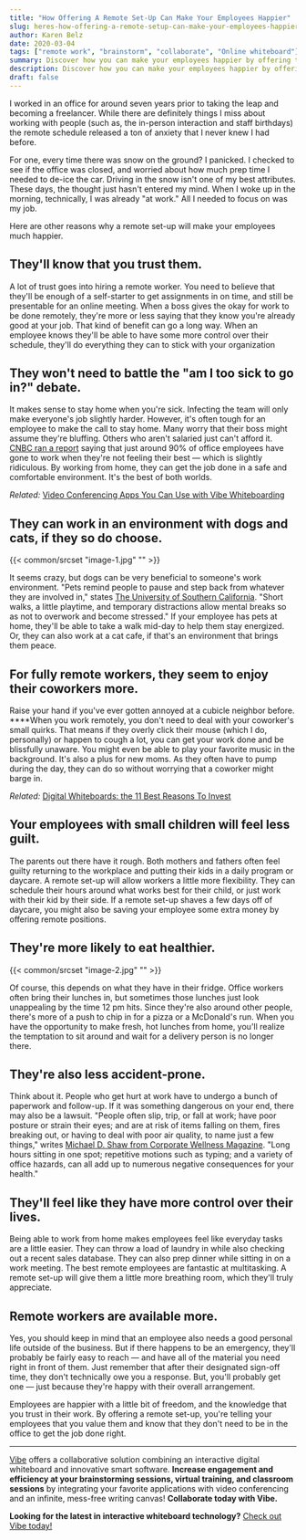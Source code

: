 ```yaml
---
title: "How Offering A Remote Set-Up Can Make Your Employees Happier"
slug: heres-how-offering-a-remote-setup-can-make-your-employees-happier
author: Karen Belz
date: 2020-03-04
tags: ["remote work", "brainstorm", "collaborate", "Online whiteboard"]
summary: Discover how you can make your employees happier by offering them a remote set-up for work.
description: Discover how you can make your employees happier by offering them a remote set-up for work.
draft: false
---
```




I worked in an office for around seven years prior to taking the leap and becoming a freelancer. While there are definitely things I miss about working with people (such as, the in-person interaction and staff birthdays) the remote schedule released a ton of anxiety that I never knew I had before.

For one, every time there was snow on the ground? I panicked. I checked to see if the office was closed, and worried about how much prep time I needed to de-ice the car. Driving in the snow isn't one of my best attributes. These days, the thought just hasn't entered my mind. When I woke up in the morning, technically, I was already "at work." All I needed to focus on was my job. 

Here are other reasons why a remote set-up will make your employees much happier.

## They'll know that you trust them. 

A lot of trust goes into hiring a remote worker. You need to believe that they'll be enough of a self-starter to get assignments in on time, and still be presentable for an online meeting. When a boss gives the okay for work to be done remotely, they're more or less saying that they know you're already good at your job. That kind of benefit can go a long way. When an employee knows they'll be able to have some more control over their schedule, they'll do everything they can to stick with your organization


## They won't need to battle the "am I too sick to go in?" debate. 

It makes sense to stay home when you're sick. Infecting the team will only make everyone's job slightly harder. However, it's often tough for an employee to make the call to stay home. Many worry that their boss might assume they're bluffing. Others who aren't salaried just can't afford it. [CNBC ran a report](https://www.cnbc.com/2019/11/03/90percent-of-employees-say-they-come-to-work-sickheres-how-to-fix-that.html) saying that just around 90% of office employees have gone to work when they're not feeling their best — which is slightly ridiculous. By working from home, they can get the job done in a safe and comfortable environment. It's the best of both worlds.

*Related:* [Video Conferencing Apps You Can Use with Vibe Whiteboarding](https://vibe.us/blog/video-conferencing-apps-with-whiteboard/)
 

## They can work in an environment with dogs and cats, if they so do choose. 


{{< common/srcset "image-1.jpg" "" >}}


It seems crazy, but dogs can be very beneficial to someone's work environment. "Pets remind people to pause and step back from whatever they are involved in," states [The University of Southern California](https://appliedpsychologydegree.usc.edu/blog/the-benefits-of-bringing-pets-to-work/). "Short walks, a little playtime, and temporary distractions allow mental breaks so as not to overwork and become stressed." If your employee has pets at home, they'll be able to take a walk mid-day to help them stay energized. Or, they can also work at a cat cafe, if that's an environment that brings them peace.


## For fully remote workers, they seem to enjoy their coworkers more. 

Raise your hand if you've ever gotten annoyed at a cubicle neighbor before. ****When you work remotely, you don't need to deal with your coworker's small quirks. That means if they overly click their mouse (which I do, personally) or happen to cough a lot, you can get your work done and be blissfully unaware. You might even be able to play your favorite music in the background. It's also a plus for new moms. As they often have to pump during the day, they can do so without worrying that a coworker might barge in.

*Related:* [Digital Whiteboards: the 11 Best Reasons To Invest](https://vibe.us/blog/11-best-reasons-to-invest-in-a-digital-whiteboard/)

## Your employees with small children will feel less guilt. 

The parents out there have it rough. Both mothers and fathers often feel guilty returning to the workplace and putting their kids in a daily program or daycare. A remote set-up will allow workers a little more flexibility. They can schedule their hours around what works best for their child, or just work with their kid by their side. If a remote set-up shaves a few days off of daycare, you might also be saving your employee some extra money by offering remote positions.
 

## They're more likely to eat healthier. 


{{< common/srcset "image-2.jpg" "" >}}


Of course, this depends on what they have in their fridge. Office workers often bring their lunches in, but sometimes those lunches just look unappealing by the time 12 pm hits. Since they're also around other people, there's more of a push to chip in for a pizza or a McDonald's run. When you have the opportunity to make fresh, hot lunches from home, you'll realize the temptation to sit around and wait for a delivery person is no longer there.



## They're also less accident-prone. 

Think about it. People who get hurt at work have to undergo a bunch of paperwork and follow-up. If it was something dangerous on your end, there may also be a lawsuit. "People often slip, trip, or fall at work; have poor posture or strain their eyes; and are at risk of items falling on them, fires breaking out, or having to deal with poor air quality, to name just a few things," writes [Michael D. Shaw from Corporate Wellness Magazine](https://www.corporatewellnessmagazine.com/article/office-worker-health-may-risk-think). "Long hours sitting in one spot; repetitive motions such as typing; and a variety of office hazards, can all add up to numerous negative consequences for your health."


## They'll feel like they have more control over their lives. 

Being able to work from home makes employees feel like everyday tasks are a little easier. They can throw a load of laundry in while also checking out a recent sales database. They can also prep dinner while sitting in on a work meeting. The best remote employees are fantastic at multitasking. A remote set-up will give them a little more breathing room, which they'll truly appreciate.


## Remote workers are available more. 

Yes, you should keep in mind that an employee also needs a good personal life outside of the business. But if there happens to be an emergency, they'll probably be fairly easy to reach — and have all of the material you need right in front of them. Just remember that after their designated sign-off time, they don't technically owe you a response. But, you'll probably get one — just because they're happy with their overall arrangement.

Employees are happier with a little bit of freedom, and the knowledge that you trust in their work. By offering a remote set-up, you're telling your employees that you value them and know that they don't need to be in the office to get the job done right. 



----------

[Vibe](https://vibe.us/) offers a collaborative solution combining an interactive digital whiteboard and innovative smart software. **Increase engagement and efficiency at your brainstorming sessions, virtual training, and classroom sessions** by integrating your favorite applications with video conferencing and an infinite, mess-free writing canvas! **Collaborate today with Vibe.**

**Looking for the latest in interactive whiteboard technology?** [Check out Vibe today!](https://vibe.us/order/)
